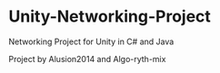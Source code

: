 # Unity-Networking-Project

Networking Project for Unity in C# and Java

Project by Alusion2014 and Algo-ryth-mix
